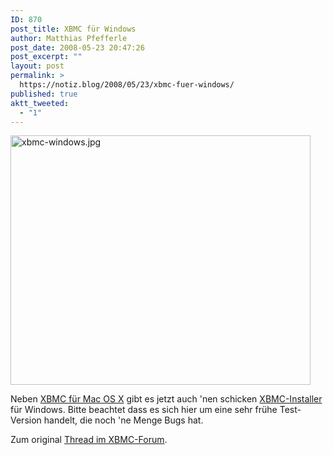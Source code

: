 ```yaml
---
ID: 870
post_title: XBMC für Windows
author: Matthias Pfefferle
post_date: 2008-05-23 20:47:26
post_excerpt: ""
layout: post
permalink: >
  https://notiz.blog/2008/05/23/xbmc-fuer-windows/
published: true
aktt_tweeted:
  - "1"
---
```

<img class="aligncenter" src="http://notiz.blog/wp-content/uploads/2008/05/xbmc-windows.jpg" alt="xbmc-windows.jpg" border="0" width="480" height="399" />

Neben <a href="http://notiz.blog/tag/xbmc+mac-os-x/">XBMC für Mac OS X</a> gibt es jetzt auch 'nen schicken <a href="http://sourceforge.net/project/downloading.php?groupname=xbmc&filename=XBMCSetup-Rev12882.exe&use_mirror=mesh">XBMC-Installer</a> für Windows. Bitte beachtet dass es sich hier um eine sehr frühe Test-Version handelt, die noch 'ne Menge Bugs hat.

Zum original <a href="http://xbmc.org/forum/showthread.php?t=32973">Thread im XBMC-Forum</a>.